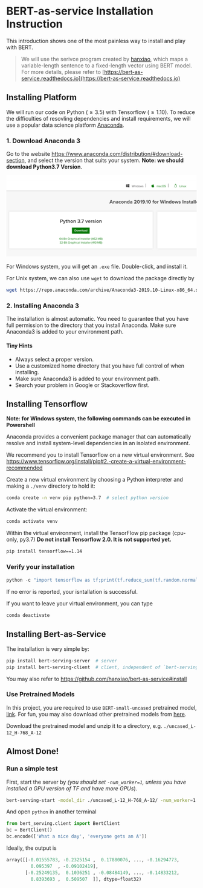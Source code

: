 # BERT-as-service Installation Instruction

This introduction shows one of the most painless way to install and play with
BERT. 

> We will use the serivce program created by [hanxiao](https://github.com/hanxiao/bert-as-service), which maps a variable-length sentence to a fixed-length vector using BERT model. For more details, please refer to [https://bert-as-service.readthedocs.io](https://bert-as-service.readthedocs.io)

## Installing Platform

We will run our code on Python ($\geq 3.5$) with Tensorflow ($\geq 1.10$). To
reduce the difficulties of resovling dependencies and install requirements, we
will use a popular data science platform [Anaconda](https://www.anaconda.com/).

### 1. Download Anaconda 3

Go to the website https://www.anaconda.com/distribution/#download-section, and
select the version that suits your system. **Note: we should download Python3.7
Version**. 

![download page](figs/anaconda_download.jpg)

For Windows system, you will get an `.exe` file. Double-click, and install it.

For Unix system, we can also use `wget` to download the package directly by

```bash
wget https://repo.anaconda.com/archive/Anaconda3-2019.10-Linux-x86_64.sh
```

### 2. Installing Anaconda 3

The installation is almost automatic. You need to guarantee that you have full
permission to the directory that you install Anaconda. Make sure Anaconda3 is
added to your environment path.

#### Tiny Hints

- Always select a proper version.
- Use a customized home directory that you have full control of when installing.
- Make sure Anaconda3 is added to your environment path.
- Search your problem in Google or Stackoverflow first.

## Installing Tensorflow

**Note: for Windows system, the following commands can be executed in Powershell**

Anaconda provides a convenient package manager that can automatically resolve and install system-level dependencies in an isolated environment. 

We recommend you to install Tensorflow on a new virtual environment. See https://www.tensorflow.org/install/pip#2.-create-a-virtual-environment-recommended

Create a new virtual environment by choosing a Python interpreter and making a 
`./venv` directory to hold it:

```bash
conda create -n venv pip python=3.7  # select python version
```

Activate the virtual environment:

```bash
conda activate venv
```

Within the virtual environment, install the TensorFlow pip package (cpu-only, py3.7)
**Do not install Tensorflow 2.0. It is not supported yet.**

```bash
pip install tensorflow==1.14
```

### Verify your installation

```python
python -c "import tensorflow as tf;print(tf.reduce_sum(tf.random.normal([1000, 1000])))"
```

If no error is reported, your isntallation is successful.

If you want to leave your virtual environment, you can type

```bash
conda deactivate
```

## Installing Bert-as-Service

The installation is very simple by:

```bash
pip install bert-serving-server  # server
pip install bert-serving-client  # client, independent of `bert-serving-server`
```

You may also refer to https://github.com/hanxiao/bert-as-service#install

### Use Pretrained Models

In this project, you are required to use `BERT-small-uncased` pretrained model, [link](https://storage.googleapis.com/bert_models/2018_10_18/uncased_L-12_H-768_A-12.zip). For fun, you may also download other pretrained models from [here](https://github.com/hanxiao/bert-as-service#1-download-a-pre-trained-bert-model).

Download the pretrained model and unzip it to a directory, e.g. `./uncased_L-12_H-768_A-12`

## Almost Done!

### Run a simple test

First, start the server by  *(you should set `-num_worker=1`, unless you have installed a GPU version of TF and have more GPUs*).

```bash
bert-serving-start -model_dir ./uncased_L-12_H-768_A-12/ -num_worker=1 -cpu -pooling_strategy=NONE -show_tokens_to_client
```

And open `python` in another terminal

```python
from bert_serving.client import BertClient
bc = BertClient()
bc.encode(['What a nice day', 'everyone gets an A'])
```

Ideally, the output is

```python
array([[-0.01555783, -0.2325154 ,  0.17880076, ..., -0.16294773,
         0.095397  , -0.09102419],
       [-0.25249135,  0.1036251 , -0.08484149, ..., -0.14833212,
         0.8393693 ,  0.509507  ]], dtype=float32)
```
